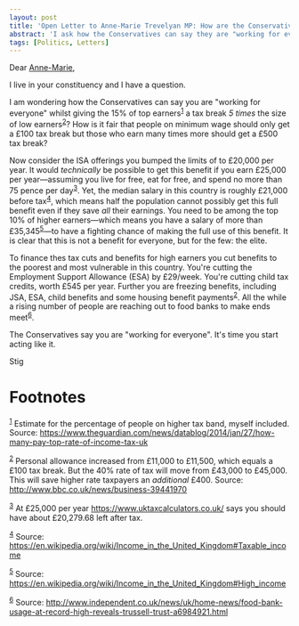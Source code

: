 ```yaml
---
layout: post
title: 'Open Letter to Anne-Marie Trevelyan MP: How are the Conservatives "working for everyone"?'
abstract: 'I ask how the Conservatives can say they are "working for everyone" whilst giving extra tax breaks and benefits to the 15% of top earners, and at the same time cutting benefits for the poor.'
tags: [Politics, Letters]
---
```


Dear [Anne-Marie](https://www.teamtrevelyan.co.uk/),

I live in your constituency and I have a question.

I am wondering how the Conservatives can say you are "working for
everyone" whilst giving the 15% of top earners<sup><a id="fnr.1" class="footref" href="#fn.1">1</a></sup> a tax break *5
times* the size of low earners<sup><a id="fnr.2" class="footref" href="#fn.2">2</a></sup>? How is it fair that people on
minimum wage should only get a £100 tax break but those who earn many
times more should get a £500 tax break?

Now consider the ISA offerings you bumped the limits of to £20,000 per
year. It would *technically* be possible to get this benefit if you earn
£25,000 per year&#x2014;assuming you live for free, eat for free, and spend
no more than 75 pence per day<sup><a id="fnr.3" class="footref" href="#fn.3">3</a></sup>. Yet, the median salary in this
country is roughly £21,000 before tax<sup><a id="fnr.4" class="footref" href="#fn.4">4</a></sup>, which means half the
population cannot possibly get this full benefit even if they save *all*
their earnings. You need to be among the top 10% of higher
earners&#x2014;which means you have a salary of more than
£35,345<sup><a id="fnr.5" class="footref" href="#fn.5">5</a></sup>&#x2014;to have a fighting chance of making the full use of
this benefit. It is clear that this is not a benefit for everyone, but
for the few: the elite.

To finance thes tax cuts and benefits for high earners you cut
benefits to the poorest and most vulnerable in this country. You're
cutting the Employment Support Allowance (ESA) by £29/week. You're
cutting child tax credits, worth £545 per year. Further you are
freezing benefits, including JSA, ESA, child benefits and some housing
benefit payments<sup><a id="fnr.2.100" class="footref" href="#fn.2">2</a></sup>. All the while a rising number of people are
reaching out to food banks to make ends meet<sup><a id="fnr.6" class="footref" href="#fn.6">6</a></sup>.

The Conservatives say you are "working for everyone". It's time you
start acting like it.

Stig


# Footnotes

<sup><a id="fn.1" href="#fnr.1">1</a></sup> Estimate for the percentage of people on higher tax band,
myself included. Source:
<https://www.theguardian.com/news/datablog/2014/jan/27/how-many-pay-top-rate-of-income-tax-uk>

<sup><a id="fn.2" href="#fnr.2">2</a></sup> Personal allowance increased from £11,000 to £11,500, which
equals a £100 tax break. But the 40% rate of tax will move from
£43,000 to £45,000. This will save higher rate taxpayers an *additional*
£400. Source: <http://www.bbc.co.uk/news/business-39441970>

<sup><a id="fn.3" href="#fnr.3">3</a></sup> At £25,000 per year <https://www.uktaxcalculators.co.uk/> says
you should have about £20,279.68 left after tax.

<sup><a id="fn.4" href="#fnr.4">4</a></sup> Source: <https://en.wikipedia.org/wiki/Income_in_the_United_Kingdom#Taxable_income>

<sup><a id="fn.5" href="#fnr.5">5</a></sup> Source: <https://en.wikipedia.org/wiki/Income_in_the_United_Kingdom#High_income>

<sup><a id="fn.6" href="#fnr.6">6</a></sup> Source:
<http://www.independent.co.uk/news/uk/home-news/food-bank-usage-at-record-high-reveals-trussell-trust-a6984921.html>
